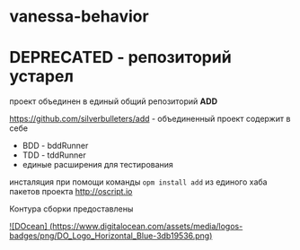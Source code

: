 ﻿# vanessa-behavior

# DEPRECATED - репозиторий устарел

проект объединен в единый общий репозиторий **ADD**

https://github.com/silverbulleters/add - объединенный проект содержит в себе

* BDD - bddRunner
* TDD - tddRunner
* единые расширения для тестирования

инсталяция при помощи команды `opm install add` из единого хаба пакетов проекта http://oscript.io

Контура сборки предоставлены

[![DOcean] (https://www.digitalocean.com/assets/media/logos-badges/png/DO_Logo_Horizontal_Blue-3db19536.png)](https://m.do.co/c/2a3a0769ac84)
